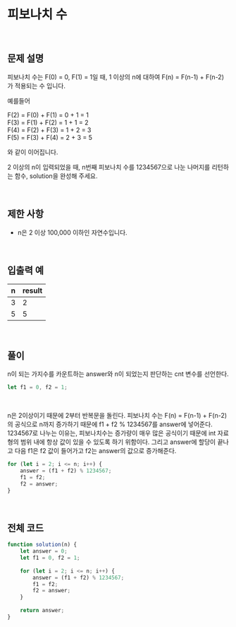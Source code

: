 # 피보나치 수

<br>

## 문제 설명

피보나치 수는 F(0) = 0, F(1) = 1일 때, 1 이상의 n에 대하여 F(n) = F(n-1) + F(n-2) 가 적용되는 수 입니다.

예를들어</br>

F(2) = F(0) + F(1) = 0 + 1 = 1</br>
F(3) = F(1) + F(2) = 1 + 1 = 2</br>
F(4) = F(2) + F(3) = 1 + 2 = 3</br>
F(5) = F(3) + F(4) = 2 + 3 = 5</br>

와 같이 이어집니다.

2 이상의 n이 입력되었을 때, n번째 피보나치 수를 1234567으로 나눈 나머지를 리턴하는 함수, solution을 완성해 주세요.

<br>

## 제한 사항

- n은 2 이상 100,000 이하인 자연수입니다.

<br>

## 입출력 예

|n|result|
|---|---|
|3|2|
|5|5|

<br>

## 풀이

n이 되는 가지수를 카운트하는 answer와 n이 되었는지 판단하는 cnt 변수를 선언한다.

````javascript
let f1 = 0, f2 = 1;
````
<br>

n은 2이상이기 때문에 2부터 반복문을 돌린다. 피보나치 수는 F(n) = F(n-1) + F(n-2) 의 공식으로 n까지 증가하기 때문에 f1 + f2 % 1234567를 answer에 넣어준다.
1234567로 나누는 이유는, 피보나치수는 증가량이 매우 많은 공식이기 때문에 int 자료형의 범위 내에 항상 값이 있을 수 있도록 하기 위함이다.
그리고 answer에 할당이 끝나고 다음 f1은 f2 값이 들어가고 f2는 answer의 값으로 증가해준다.


````javascript
for (let i = 2; i <= n; i++) {
    answer = (f1 + f2) % 1234567;
    f1 = f2;
    f2 = answer;
}
````

<br>

## 전체 코드

````javascript
function solution(n) {
    let answer = 0;
    let f1 = 0, f2 = 1;
    
    for (let i = 2; i <= n; i++) {
        answer = (f1 + f2) % 1234567;
        f1 = f2;
        f2 = answer;
    }
    
    return answer;
}
````

